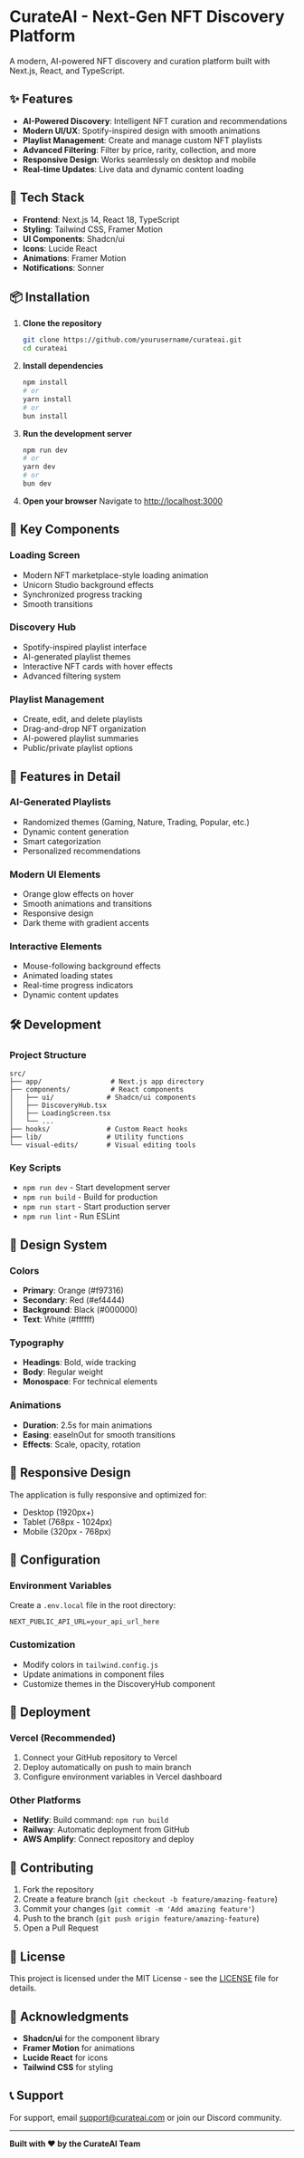# CurateAI - Next-Gen NFT Discovery Platform

A modern, AI-powered NFT discovery and curation platform built with Next.js, React, and TypeScript.

## ✨ Features

- **AI-Powered Discovery**: Intelligent NFT curation and recommendations
- **Modern UI/UX**: Spotify-inspired design with smooth animations
- **Playlist Management**: Create and manage custom NFT playlists
- **Advanced Filtering**: Filter by price, rarity, collection, and more
- **Responsive Design**: Works seamlessly on desktop and mobile
- **Real-time Updates**: Live data and dynamic content loading

## 🚀 Tech Stack

- **Frontend**: Next.js 14, React 18, TypeScript
- **Styling**: Tailwind CSS, Framer Motion
- **UI Components**: Shadcn/ui
- **Icons**: Lucide React
- **Animations**: Framer Motion
- **Notifications**: Sonner

## 📦 Installation

1. **Clone the repository**
   ```bash
   git clone https://github.com/yourusername/curateai.git
   cd curateai
   ```

2. **Install dependencies**
   ```bash
   npm install
   # or
   yarn install
   # or
   bun install
   ```

3. **Run the development server**
   ```bash
   npm run dev
   # or
   yarn dev
   # or
   bun dev
   ```

4. **Open your browser**
   Navigate to [http://localhost:3000](http://localhost:3000)

## 🎨 Key Components

### Loading Screen
- Modern NFT marketplace-style loading animation
- Unicorn Studio background effects
- Synchronized progress tracking
- Smooth transitions

### Discovery Hub
- Spotify-inspired playlist interface
- AI-generated playlist themes
- Interactive NFT cards with hover effects
- Advanced filtering system

### Playlist Management
- Create, edit, and delete playlists
- Drag-and-drop NFT organization
- AI-powered playlist summaries
- Public/private playlist options

## 🎯 Features in Detail

### AI-Generated Playlists
- Randomized themes (Gaming, Nature, Trading, Popular, etc.)
- Dynamic content generation
- Smart categorization
- Personalized recommendations

### Modern UI Elements
- Orange glow effects on hover
- Smooth animations and transitions
- Responsive design
- Dark theme with gradient accents

### Interactive Elements
- Mouse-following background effects
- Animated loading states
- Real-time progress indicators
- Dynamic content updates

## 🛠️ Development

### Project Structure
```
src/
├── app/                 # Next.js app directory
├── components/          # React components
│   ├── ui/             # Shadcn/ui components
│   ├── DiscoveryHub.tsx
│   ├── LoadingScreen.tsx
│   └── ...
├── hooks/              # Custom React hooks
├── lib/                # Utility functions
└── visual-edits/       # Visual editing tools
```

### Key Scripts
- `npm run dev` - Start development server
- `npm run build` - Build for production
- `npm run start` - Start production server
- `npm run lint` - Run ESLint

## 🎨 Design System

### Colors
- **Primary**: Orange (#f97316)
- **Secondary**: Red (#ef4444)
- **Background**: Black (#000000)
- **Text**: White (#ffffff)

### Typography
- **Headings**: Bold, wide tracking
- **Body**: Regular weight
- **Monospace**: For technical elements

### Animations
- **Duration**: 2.5s for main animations
- **Easing**: easeInOut for smooth transitions
- **Effects**: Scale, opacity, rotation

## 📱 Responsive Design

The application is fully responsive and optimized for:
- Desktop (1920px+)
- Tablet (768px - 1024px)
- Mobile (320px - 768px)

## 🔧 Configuration

### Environment Variables
Create a `.env.local` file in the root directory:
```env
NEXT_PUBLIC_API_URL=your_api_url_here
```

### Customization
- Modify colors in `tailwind.config.js`
- Update animations in component files
- Customize themes in the DiscoveryHub component

## 🚀 Deployment

### Vercel (Recommended)
1. Connect your GitHub repository to Vercel
2. Deploy automatically on push to main branch
3. Configure environment variables in Vercel dashboard

### Other Platforms
- **Netlify**: Build command: `npm run build`
- **Railway**: Automatic deployment from GitHub
- **AWS Amplify**: Connect repository and deploy

## 🤝 Contributing

1. Fork the repository
2. Create a feature branch (`git checkout -b feature/amazing-feature`)
3. Commit your changes (`git commit -m 'Add amazing feature'`)
4. Push to the branch (`git push origin feature/amazing-feature`)
5. Open a Pull Request

## 📄 License

This project is licensed under the MIT License - see the [LICENSE](LICENSE) file for details.

## 🙏 Acknowledgments

- **Shadcn/ui** for the component library
- **Framer Motion** for animations
- **Lucide React** for icons
- **Tailwind CSS** for styling

## 📞 Support

For support, email support@curateai.com or join our Discord community.

---

**Built with ❤️ by the CurateAI Team**

